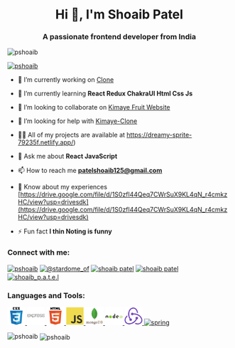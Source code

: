 <h1 align="center">Hi 👋, I'm Shoaib Patel</h1>
<h3 align="center">A passionate frontend developer from India</h3>

<p align="left"> <img src="https://komarev.com/ghpvc/?username=pshoaib&label=Profile%20views&color=0e75b6&style=flat" alt="pshoaib" /> </p>

<p align="left"> <a href="https://github.com/ryo-ma/github-profile-trophy"><img src="https://github-profile-trophy.vercel.app/?username=pshoaib" alt="pshoaib" /></a> </p>

- 🔭 I’m currently working on [Clone](https://kimaye.com/)

- 🌱 I’m currently learning **React Redux ChakraUI Html Css Js**

- 👯 I’m looking to collaborate on [Kimaye Fruit Website](https://kimayeclone.netlify.app)

- 🤝 I’m looking for help with [Kimaye-Clone](https://kimayeclone.netlify.app)

- 👨‍💻 All of my projects are available at https://dreamy-sprite-79235f.netlify.app/)

- 💬 Ask me about **React JavaScript**

- 📫 How to reach me **patelshoaib125@gmail.com**

- 📄 Know about my experiences [https://drive.google.com/file/d/1S0zfl44Qeq7CWrSuX9KL4qN_r4cmkzHC/view?usp=drivesdk](https://drive.google.com/file/d/1S0zfl44Qeq7CWrSuX9KL4qN_r4cmkzHC/view?usp=drivesdk)

- ⚡ Fun fact **I thin Noting is funny**

<h3 align="left">Connect with me:</h3>
<p align="left">
<a href="https://codepen.io/PatelShoaib7" target="blank"><img align="center" src="https://raw.githubusercontent.com/rahuldkjain/github-profile-readme-generator/master/src/images/icons/Social/codepen.svg" alt="pshoaib" height="30" width="40" /></a>
<a href="https://twitter.com/@stardome_of" target="blank"><img align="center" src="https://raw.githubusercontent.com/rahuldkjain/github-profile-readme-generator/master/src/images/icons/Social/twitter.svg" alt="@stardome_of" height="30" width="40" /></a>
<a href="https://linkedin.com/in/shoaib patel" target="blank"><img align="center" src="https://raw.githubusercontent.com/rahuldkjain/github-profile-readme-generator/master/src/images/icons/Social/linked-in-alt.svg" alt="shoaib patel" height="30" width="40" /></a>
<a href="https://fb.com/shoaib patel" target="blank"><img align="center" src="https://raw.githubusercontent.com/rahuldkjain/github-profile-readme-generator/master/src/images/icons/Social/facebook.svg" alt="shoaib patel" height="30" width="40" /></a>
<a href="https://instagram.com/shoaib_p.a.t.e.l" target="blank"><img align="center" src="https://raw.githubusercontent.com/rahuldkjain/github-profile-readme-generator/master/src/images/icons/Social/instagram.svg" alt="shoaib_p.a.t.e.l" height="30" width="40" /></a>
</p>

<h3 align="left">Languages and Tools:</h3>
<p align="left"> <a href="https://www.w3schools.com/css/" target="_blank" rel="noreferrer"> <img src="https://raw.githubusercontent.com/devicons/devicon/master/icons/css3/css3-original-wordmark.svg" alt="css3" width="40" height="40"/> </a> <a href="https://expressjs.com" target="_blank" rel="noreferrer"> <img src="https://raw.githubusercontent.com/devicons/devicon/master/icons/express/express-original-wordmark.svg" alt="express" width="40" height="40"/> </a> <a href="https://www.w3.org/html/" target="_blank" rel="noreferrer"> <img src="https://raw.githubusercontent.com/devicons/devicon/master/icons/html5/html5-original-wordmark.svg" alt="html5" width="40" height="40"/> </a> <a href="https://developer.mozilla.org/en-US/docs/Web/JavaScript" target="_blank" rel="noreferrer"> <img src="https://raw.githubusercontent.com/devicons/devicon/master/icons/javascript/javascript-original.svg" alt="javascript" width="40" height="40"/> </a> <a href="https://www.mongodb.com/" target="_blank" rel="noreferrer"> <img src="https://raw.githubusercontent.com/devicons/devicon/master/icons/mongodb/mongodb-original-wordmark.svg" alt="mongodb" width="40" height="40"/> </a> <a href="https://nodejs.org" target="_blank" rel="noreferrer"> <img src="https://raw.githubusercontent.com/devicons/devicon/master/icons/nodejs/nodejs-original-wordmark.svg" alt="nodejs" width="40" height="40"/> </a> <a href="https://redux.js.org" target="_blank" rel="noreferrer"> <img src="https://raw.githubusercontent.com/devicons/devicon/master/icons/redux/redux-original.svg" alt="redux" width="40" height="40"/> </a> <a href="https://spring.io/" target="_blank" rel="noreferrer"> <img src="https://www.vectorlogo.zone/logos/springio/springio-icon.svg" alt="spring" width="40" height="40"/> </a> </p>

<p><img align="left" src="https://github-readme-stats.vercel.app/api/top-langs?username=pshoaib&show_icons=true&locale=en&layout=compact" alt="pshoaib" /></p>

<p>&nbsp;<img align="center" src="https://github-readme-stats.vercel.app/api?username=pshoaib&show_icons=true&locale=en" alt="pshoaib" /></p>
